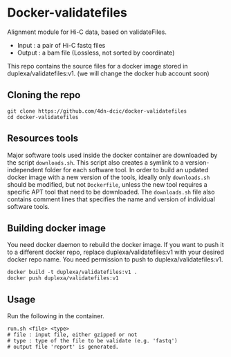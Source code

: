 # Docker-validatefiles


Alignment module for Hi-C data, based on validateFiles.
* Input : a pair of Hi-C fastq files
* Output : a bam file (Lossless, not sorted by coordinate)

This repo contains the source files for a docker image stored in duplexa/validatefiles:v1. (we will change the docker hub account soon)


## Cloning the repo
```
git clone https://github.com/4dn-dcic/docker-validatefiles
cd docker-validatefiles
```

## Resources tools
Major software tools used inside the docker container are downloaded by the script `downloads.sh`. This script also creates a symlink to a version-independent folder for each software tool. In order to build an updated docker image with a new version of the tools, ideally only `downloads.sh` should be modified, but not `Dockerfile`, unless the new tool requires a specific APT tool that need to be downloaded. 
The `downloads.sh` file also contains comment lines that specifies the name and version of individual software tools.


## Building docker image
You need docker daemon to rebuild the docker image. If you want to push it to a different docker repo, replace duplexa/validatefiles:v1 with your desired docker repo name. You need permission to push to duplexa/validatefiles:v1.
```
docker build -t duplexa/validatefiles:v1 .
docker push duplexa/validatefiles:v1
```

## Usage
Run the following in the container.
```
run.sh <file> <type>
# file : input file, either gzipped or not
# type : type of the file to be validate (e.g. 'fastq')
# output file 'report' is generated.
```
